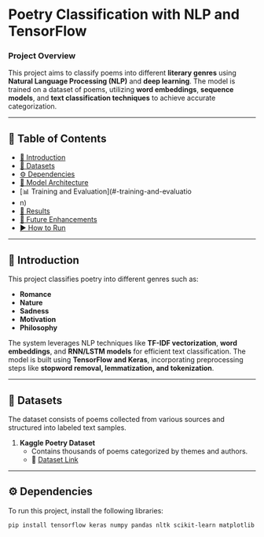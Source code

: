 # **Poetry Classification with NLP and TensorFlow**

### **Project Overview**
This project aims to classify poems into different **literary genres** using **Natural Language Processing (NLP)** and **deep learning**. The model is trained on a dataset of poems, utilizing **word embeddings**, **sequence models**, and **text classification techniques** to achieve accurate categorization.

---

## **📌 Table of Contents**
- [📖 Introduction](#-introduction)
- [📂 Datasets](#-datasets)
- [⚙️ Dependencies](#-dependencies)
- [🧠 Model Architecture](#-model-architecture)
- [📊 Training and Evaluation](#-training-and-evaluatio
- n)
- [🎯 Results](#-results)
- [🚀 Future Enhancements](#-future-enhancements)
- [▶️ How to Run](#-how-to-run)

---

## **📖 Introduction**
This project classifies poetry into different genres such as:
- **Romance**
- **Nature**
- **Sadness**
- **Motivation**
- **Philosophy**

The system leverages NLP techniques like **TF-IDF vectorization**, **word embeddings**, and **RNN/LSTM models** for efficient text classification. The model is built using **TensorFlow and Keras**, incorporating preprocessing steps like **stopword removal, lemmatization, and tokenization**.

---

## **📂 Datasets**
The dataset consists of poems collected from various sources and structured into labeled text samples.

1. **Kaggle Poetry Dataset**  
   - Contains thousands of poems categorized by themes and authors.  
   - 🔗 [Dataset Link](https://www.kaggle.com/datasets)

---

## **⚙️ Dependencies**
To run this project, install the following libraries:

```bash
pip install tensorflow keras numpy pandas nltk scikit-learn matplotlib
